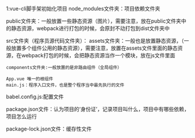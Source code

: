 1:vue-cli脚手架初始化项目
node_modules文件夹：项目依赖文件夹

public文件夹：一般放置一些静态资源（图片），需要注意，放在public文件夹中的静态资源，webpack进行打包的时候，会原封不动打包到dist文件夹中

src文件夹（程序员源代码文件夹）：
    assets文件夹：一般也是放置静态资源，（一般放置多个组件公用的静态资源），需要注意，放置在assets文件里面的静态资源，在webpack打包的时候，会把静态资源当作一个模块，放在js文件里面

    components文件夹:一般放置的是非路由组件（全局组件）

    App.vue 唯一的根组件
    main.js：程序入口文件，也是整个程序当中最先执行的文件

babel.config.js:配置文件

package.json文件：认为项目的‘身份证’，记录项目叫什么，项目中有哪些依赖，项目怎么运行

package-lock.json文件：缓存性文件